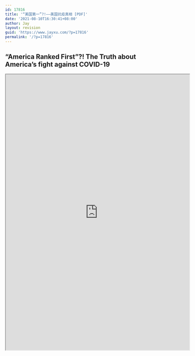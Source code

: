 ```yaml
---
id: 17816
title: '“美国第一”?!——美国抗疫真相 [PDF]'
date: '2021-08-10T16:30:41+08:00'
author: Jay
layout: revision
guid: 'https://www.jayxu.com/?p=17816'
permalink: '/?p=17816'
---
```


<!-- wp:heading -->
<h2><strong>“America Ranked First”?! The Truth about America’s fight against COVID-19</strong></h2>
<!-- /wp:heading -->

<!-- wp:algori-pdf-viewer/block-algori-pdf-viewer {"url":"https://www.jayxu.com/log/wp-content/uploads/2021/08/美国第一？美国抗疫真相（中英文版-）.pdf","height":900,"id":17810} -->
<div class="wp-block-algori-pdf-viewer-block-algori-pdf-viewer"><iframe class="wp-block-algori-pdf-viewer-block-algori-pdf-viewer-iframe" src="https://www.jayxu.com/wp-content/plugins/algori-pdf-viewer/dist/web/viewer.html?file=%2Flog%2Fwp-content%2Fuploads%2F2021%2F08%2F%E7%BE%8E%E5%9B%BD%E7%AC%AC%E4%B8%80%EF%BC%9F%E7%BE%8E%E5%9B%BD%E6%8A%97%E7%96%AB%E7%9C%9F%E7%9B%B8%EF%BC%88%E4%B8%AD%E8%8B%B1%E6%96%87%E7%89%88-%EF%BC%89.pdf" style="width:600px;height:900px"></iframe></div>
<!-- /wp:algori-pdf-viewer/block-algori-pdf-viewer -->